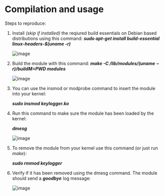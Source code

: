 # Compilation and usage


Steps to reproduce:
  1. Install *(skip if installed)* the reqiured build essentials on Debian based distributions using this command:
      ***sudo apt-get install build-essential linux-headers-$(uname -r)***
   
      ![image](https://user-images.githubusercontent.com/71591558/220911247-7ea5accb-4b92-447c-a48b-dfa67e8d18c1.png)
  
  2. Build the module with this command:
      ***make -C /lib/modules/$(uname -r)/build M=$PWD modules***
  
      ![image](https://user-images.githubusercontent.com/71591558/221275415-7c166a51-c3c6-4617-839f-614218e53c81.png)

  3. You can use the insmod or modprobe command to insert the module into your kernel:
  
      ***sudo insmod keylogger.ko***
  
  4. Run this command to make sure the module has been loaded by the kernel: 
  
      ***dmesg***
      
      ![image](https://user-images.githubusercontent.com/71591558/221278584-4bc14e3e-441d-41df-8ac7-6caa7b2491ab.png)

  5. To remove the module from your kernel use this command (or just run *make*): 

      ***sudo rmmod keylogger***
      
  6. Verify if it has been removed using the dmesg command. The module should send a ***goodbye*** log message:

      ![image](https://user-images.githubusercontent.com/71591558/221278843-ea4c0d86-469a-48ec-8309-199eaeece5d2.png)
